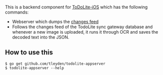 
This is a backend component for [ToDoLite-iOS](https://github.com/couchbaselabs/ToDoLite-iOS) which has the following commands:

* Webserver which dumps the [changes feed](http://couchbase-mobile.s3.amazonaws.com/misc/issue_1526_test_fest_no_sync/changes.html) 
* Follows the changes feed of the TodoLite sync gateway database and whenever a new image is uploaded, it runs it through OCR and saves the decoded text into the JSON.

## How to use this

```
$ go get github.com/tleyden/todolite-appserver
$ todolite-appserver --help
```



